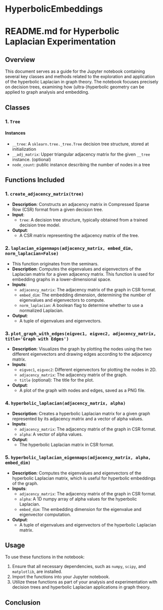 # HyperbolicEmbeddings

# README.md for Hyperbolic Laplacian Experimentation

## Overview

This document serves as a guide for the Jupyter notebook containing several key classes and methods related to the exploration and application of the hyperbolic Laplacian in graph theory. The notebook focuses precisely on decision trees, examining how (ultra-)hyperbolic geometry can be applied to graph analysis and embedding.
## Classes
### 1. `Tree`
#### Instances
- `__tree`: A `sklearn.tree._tree.Tree` decision tree structure, stored at initialization
- `__adj_matrix`: Upper triangular adjacency matrix for the given `__tree` instance. (optional)
- `node_count`: public instance describing the number of nodes in a tree
## Functions Included

### 1. `create_adjacency_matrix(tree)`

- **Description**: Constructs an adjacency matrix in Compressed Sparse Row (CSR) format from a given decision tree.
- **Input**:
  - `tree`: A decision tree structure, typically obtained from a trained decision tree model.
- **Output**: 
  - A CSR matrix representing the adjacency matrix of the tree.

### 2. `laplacian_eigenmaps(adjacency_matrix, embed_dim, norm_laplacian=False)`
- This function originates from the seminars.
- **Description**: Computes the eigenvalues and eigenvectors of the Laplacian matrix for a given adjacency matrix. This function is used for embedding graphs in a lower-dimensional space.
- **Inputs**:
  - `adjacency_matrix`: The adjacency matrix of the graph in CSR format.
  - `embed_dim`: The embedding dimension, determining the number of eigenvalues and eigenvectors to compute.
  - `norm_laplacian`: A boolean flag to determine whether to use a normalized Laplacian.
- **Output**: 
  - A tuple of eigenvalues and eigenvectors.

### 3. `plot_graph_with_edges(eigvec1, eigvec2, adjacency_matrix, title='Graph with Edges')`

- **Description**: Visualizes the graph by plotting the nodes using the two different eigenvectors and drawing edges according to the adjacency matrix.
- **Inputs**:
  - `eigvec1`, `eigvec2`: Different eigenvectors for plotting the nodes in 2D.
  - `adjacency_matrix`: The adjacency matrix of the graph.
  - `title` (optional): The title for the plot.
- **Output**: 
  - A plot of the graph with nodes and edges, saved as a PNG file.

### 4. `hyperbolic_laplacian(adjacency_matrix, alpha)`

- **Description**: Creates a hyperbolic Laplacian matrix for a given graph represented by its adjacency matrix and a vector of alpha values.
- **Inputs**:
  - `adjacency_matrix`: The adjacency matrix of the graph in CSR format.
  - `alpha`: A vector of alpha values.
- **Output**: 
  - The hyperbolic Laplacian matrix in CSR format.

### 5. `hyperbolic_laplacian_eigenmaps(adjacency_matrix, alpha, embed_dim)`

- **Description**: Computes the eigenvalues and eigenvectors of the hyperbolic Laplacian matrix, which is useful for hyperbolic embeddings of the graph.
- **Inputs**:
  - `adjacency_matrix`: The adjacency matrix of the graph in CSR format.
  - `alpha`: A 1D numpy array of alpha values for the hyperbolic Laplacian.
  - `embed_dim`: The embedding dimension for the eigenvalue and eigenvector computation.
- **Output**: 
  - A tuple of eigenvalues and eigenvectors of the hyperbolic Laplacian matrix.

## Usage

To use these functions in the notebook:

1. Ensure that all necessary dependencies, such as `numpy`, `scipy`, and `matplotlib`, are installed.
2. Import the functions into your Jupyter notebook.
3. Utilize these functions as part of your analysis and experimentation with decision trees and hyperbolic Laplacian applications in graph theory.

## Conclusion
